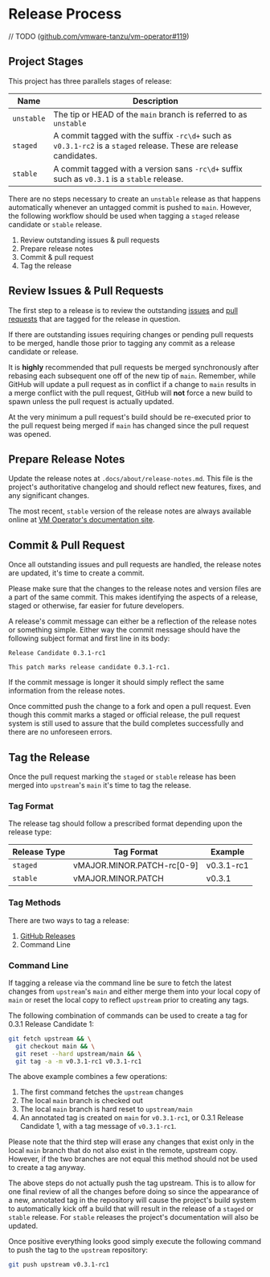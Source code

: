 # Release Process

// TODO ([github.com/vmware-tanzu/vm-operator#119](https://github.com/vmware-tanzu/vm-operator/issues/119))

## Project Stages

This project has three parallels stages of release:

Name | Description
-----|------------
`unstable` | The tip or HEAD of the `main` branch is referred to as `unstable`
`staged` | A commit tagged with the suffix `-rc\d+` such as `v0.3.1-rc2` is a `staged` release. These are release candidates.
`stable` | A commit tagged with a version sans `-rc\d+` suffix such as `v0.3.1` is a `stable` release.

There are no steps necessary to create an `unstable` release as that happens automatically whenever an untagged commit is pushed to `main`. However, the following workflow should be used when tagging a `staged` release candidate or `stable` release.

1. Review outstanding issues & pull requests
1. Prepare release notes
1. Commit & pull request
1. Tag the release

## Review Issues & Pull Requests

The first step to a release is to review the outstanding [issues](https://github.com/vmware-tanzu/vm-operator/issues) and [pull requests](https://github.com/vmware-tanzu/vm-operator/pulls) that are tagged for the release in question.

If there are outstanding issues requiring changes or pending pull requests to be merged, handle those prior to tagging any commit as a release candidate or release.

It is __highly__ recommended that pull requests be merged synchronously after rebasing each subsequent one off of the new tip of `main`. Remember, while GitHub will update a pull request as in conflict if a change to `main` results in a merge conflict with the pull request, GitHub will __not__ force a new build to spawn unless the pull request is actually updated.

At the very minimum a pull request's build should be re-executed prior to the pull request being merged if `main` has changed since the pull request was opened.

## Prepare Release Notes

Update the release notes at `.docs/about/release-notes.md`. This file is the project's authoritative changelog and should reflect new features, fixes, and any significant changes.

The most recent, `stable` version of the release notes are always available online at [VM Operator's documentation site](http://vm-operator.rtfd.org/en/stable/about/release-notes/).

## Commit & Pull Request

Once all outstanding issues and pull requests are handled, the release notes are updated, it's time to create a commit.

Please make sure that the changes to the release notes and version files are a part of the same commit. This makes identifying the aspects of a release, staged or otherwise, far easier for future developers.

A release's commit message can either be a reflection of the release notes or something simple. Either way the commit message should have the following subject format and first line in its body:

```text
Release Candidate 0.3.1-rc1

This patch marks release candidate 0.3.1-rc1.
```

If the commit message is longer it should simply reflect the same information from the release notes.

Once committed push the change to a fork and open a pull request. Even though this commit marks a staged or official release, the pull request system is still used to assure that the build completes successfully and there are no unforeseen errors.

## Tag the Release

Once the pull request marking the `staged` or `stable` release has been merged into `upstream`'s `main` it's time to tag the release.

### Tag Format

The release tag should follow a prescribed format depending upon the release type:

Release Type | Tag Format | Example
--------|---------|---------
`staged`  | vMAJOR.MINOR.PATCH-rc[0-9] | v0.3.1-rc1
`stable`  | vMAJOR.MINOR.PATCH | v0.3.1

### Tag Methods

There are two ways to tag a release:

1. [GitHub Releases](https://github.com/vmware-tanzu/vm-operator/releases/new)
1. Command Line

### Command Line

If tagging a release via the command line be sure to fetch the latest changes from `upstream`'s `main` and either merge them into your local copy of `main` or reset the local copy to reflect `upstream` prior to creating any tags.

The following combination of commands can be used to create a tag for 0.3.1 Release Candidate 1:

```sh
git fetch upstream && \
  git checkout main && \
  git reset --hard upstream/main && \
  git tag -a -m v0.3.1-rc1 v0.3.1-rc1
```

The above example combines a few operations:

1. The first command fetches the `upstream` changes
1. The local `main` branch is checked out
1. The local `main` branch is hard reset to `upstream/main`
1. An annotated tag is created on `main` for `v0.3.1-rc1`, or 0.3.1 Release Candidate 1, with a tag message of `v0.3.1-rc1`.

Please note that the third step will erase any changes that exist only in the local `main` branch that do not also exist in the remote, upstream copy. However, if the two branches are not equal this method should not be used to create a tag anyway.

The above steps do not actually push the tag upstream. This is to allow for one final review of all the changes before doing so since the appearance of a new, annotated tag in the repository will cause the project's build system to automatically kick off a build that will result in the release of a `staged` or `stable` release. For `stable` releases the project's documentation will also be updated.

Once positive everything looks good simply execute the following command to push the tag to the `upstream` repository:

```sh
git push upstream v0.3.1-rc1
```
